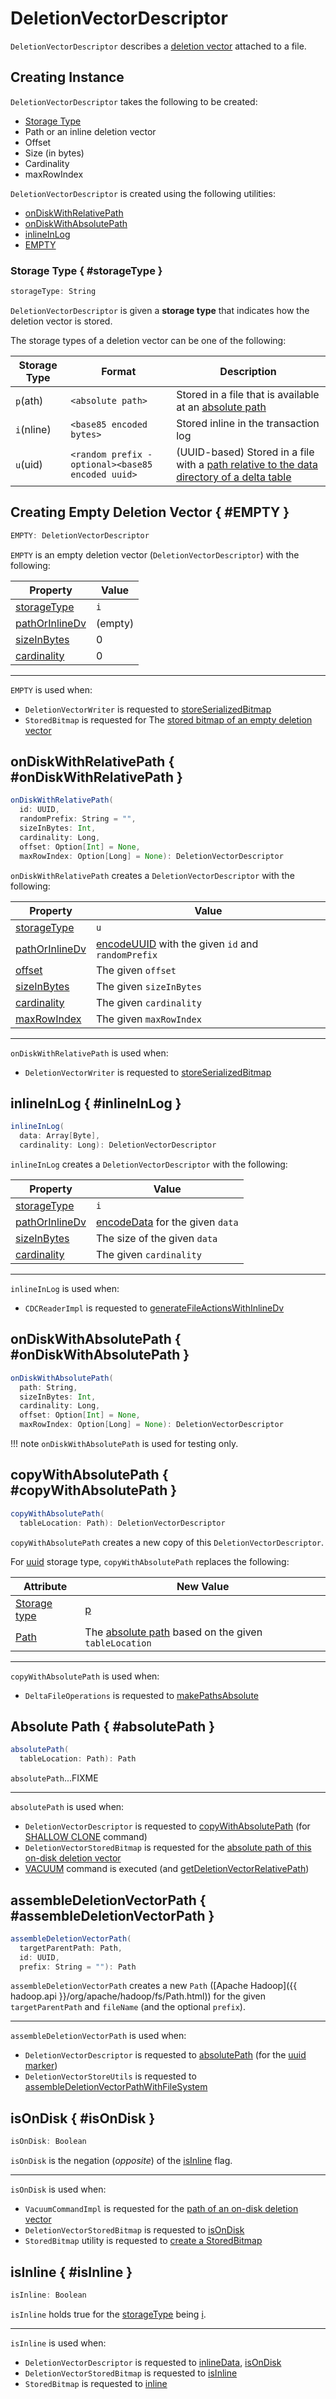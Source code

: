 # DeletionVectorDescriptor

`DeletionVectorDescriptor` describes a [deletion vector](index.md) attached to a file.

## Creating Instance

`DeletionVectorDescriptor` takes the following to be created:

* [Storage Type](#storageType)
* <span id="pathOrInlineDv"> Path or an inline deletion vector
* <span id="offset"> Offset
* <span id="sizeInBytes"> Size (in bytes)
* <span id="cardinality"> Cardinality
* <span id="maxRowIndex"> maxRowIndex

`DeletionVectorDescriptor` is created using the following utilities:

* [onDiskWithRelativePath](#onDiskWithRelativePath)
* [onDiskWithAbsolutePath](#onDiskWithAbsolutePath)
* [inlineInLog](#inlineInLog)
* [EMPTY](#EMPTY)

### <span id="PATH_DV_MARKER"><span id="INLINE_DV_MARKER"><span id="UUID_DV_MARKER"> Storage Type { #storageType }

```scala
storageType: String
```

`DeletionVectorDescriptor` is given a **storage type** that indicates how the deletion vector is stored.

The storage types of a deletion vector can be one of the following:

Storage Type | Format | Description
-|-|-
 `p`(ath) | `<absolute path>` | Stored in a file that is available at an [absolute path](DeletionVectorDescriptor.md#pathOrInlineDv)
 `i`(nline) | `<base85 encoded bytes>` | Stored inline in the transaction log
 `u`(uid) | `<random prefix - optional><base85 encoded uuid>` | (UUID-based) Stored in a file with a [path relative to the data directory of a delta table](DeletionVectorDescriptor.md#pathOrInlineDv)

## Creating Empty Deletion Vector { #EMPTY }

```scala
EMPTY: DeletionVectorDescriptor
```

`EMPTY` is an empty deletion vector (`DeletionVectorDescriptor`) with the following:

Property | Value
---------|------
 [storageType](#storageType) | `i`
 [pathOrInlineDv](#pathOrInlineDv) | (empty)
 [sizeInBytes](#sizeInBytes) | 0
 [cardinality](#cardinality) | 0

---

`EMPTY` is used when:

* `DeletionVectorWriter` is requested to [storeSerializedBitmap](DeletionVectorWriter.md#storeSerializedBitmap)
* `StoredBitmap` is requested for The  [stored bitmap of an empty deletion vector](StoredBitmap.md#EMPTY)

## onDiskWithRelativePath { #onDiskWithRelativePath }

```scala
onDiskWithRelativePath(
  id: UUID,
  randomPrefix: String = "",
  sizeInBytes: Int,
  cardinality: Long,
  offset: Option[Int] = None,
  maxRowIndex: Option[Long] = None): DeletionVectorDescriptor
```

`onDiskWithRelativePath` creates a `DeletionVectorDescriptor` with the following:

Property | Value
---------|------
 [storageType](#storageType) | `u`
 [pathOrInlineDv](#pathOrInlineDv) | [encodeUUID](#encodeUUID) with the given `id` and `randomPrefix`
 [offset](#offset) | The given `offset`
 [sizeInBytes](#sizeInBytes) | The given `sizeInBytes`
 [cardinality](#cardinality) | The given `cardinality`
 [maxRowIndex](#maxRowIndex) | The given `maxRowIndex`

---

`onDiskWithRelativePath` is used when:

* `DeletionVectorWriter` is requested to [storeSerializedBitmap](DeletionVectorWriter.md#storeSerializedBitmap)

## inlineInLog { #inlineInLog }

```scala
inlineInLog(
  data: Array[Byte],
  cardinality: Long): DeletionVectorDescriptor
```

`inlineInLog` creates a `DeletionVectorDescriptor` with the following:

Property | Value
---------|------
 [storageType](#storageType) | `i`
 [pathOrInlineDv](#pathOrInlineDv) | [encodeData](#encodeData) for the given `data`
 [sizeInBytes](#sizeInBytes) | The size of the given `data`
 [cardinality](#cardinality) | The given `cardinality`

---

`inlineInLog` is used when:

* `CDCReaderImpl` is requested to [generateFileActionsWithInlineDv](../change-data-feed/CDCReaderImpl.md#generateFileActionsWithInlineDv)

## onDiskWithAbsolutePath { #onDiskWithAbsolutePath }

```scala
onDiskWithAbsolutePath(
  path: String,
  sizeInBytes: Int,
  cardinality: Long,
  offset: Option[Int] = None,
  maxRowIndex: Option[Long] = None): DeletionVectorDescriptor
```

!!! note
    `onDiskWithAbsolutePath` is used for testing only.

## copyWithAbsolutePath { #copyWithAbsolutePath }

```scala
copyWithAbsolutePath(
  tableLocation: Path): DeletionVectorDescriptor
```

`copyWithAbsolutePath` creates a new copy of this `DeletionVectorDescriptor`.

For [uuid](#UUID_DV_MARKER) storage type, `copyWithAbsolutePath` replaces the following:

Attribute | New Value
-|-
 [Storage type](#storageType) | [p](#PATH_DV_MARKER)
 [Path](#pathOrInlineDv) | The [absolute path](#absolutePath) based on the given `tableLocation`

---

`copyWithAbsolutePath` is used when:

* `DeltaFileOperations` is requested to [makePathsAbsolute](../DeltaFileOperations.md#makePathsAbsolute)

## Absolute Path { #absolutePath }

```scala
absolutePath(
  tableLocation: Path): Path
```

`absolutePath`...FIXME

---

`absolutePath` is used when:

* `DeletionVectorDescriptor` is requested to [copyWithAbsolutePath](#copyWithAbsolutePath) (for [SHALLOW CLONE](../commands/clone/index.md) command)
* `DeletionVectorStoredBitmap` is requested for the [absolute path of this on-disk deletion vector](DeletionVectorStoredBitmap.md#onDiskPath)
* [VACUUM](../commands/vacuum/index.md) command is executed (and [getDeletionVectorRelativePath](../commands/vacuum/VacuumCommandImpl.md#getDeletionVectorRelativePath))

## assembleDeletionVectorPath { #assembleDeletionVectorPath }

```scala
assembleDeletionVectorPath(
  targetParentPath: Path,
  id: UUID,
  prefix: String = ""): Path
```

`assembleDeletionVectorPath` creates a new `Path` ([Apache Hadoop]({{ hadoop.api }}/org/apache/hadoop/fs/Path.html)) for the given `targetParentPath` and `fileName` (and the optional `prefix`).

---

`assembleDeletionVectorPath` is used when:

* `DeletionVectorDescriptor` is requested to [absolutePath](#absolutePath) (for the [uuid marker](#UUID_DV_MARKER))
* `DeletionVectorStoreUtils` is requested to [assembleDeletionVectorPathWithFileSystem](DeletionVectorStoreUtils.md#assembleDeletionVectorPathWithFileSystem)

## isOnDisk { #isOnDisk }

```scala
isOnDisk: Boolean
```

`isOnDisk` is the negation (_opposite_) of the [isInline](#isInline) flag.

---

`isOnDisk` is used when:

* `VacuumCommandImpl` is requested for the [path of an on-disk deletion vector](../commands/vacuum/VacuumCommandImpl.md#getDeletionVectorRelativePath)
* `DeletionVectorStoredBitmap` is requested to [isOnDisk](DeletionVectorStoredBitmap.md#isOnDisk)
* `StoredBitmap` utility is requested to [create a StoredBitmap](StoredBitmap.md#create)

## isInline { #isInline }

```scala
isInline: Boolean
```

`isInline` holds true for the [storageType](#storageType) being [i](#INLINE_DV_MARKER).

---

`isInline` is used when:

* `DeletionVectorDescriptor` is requested to [inlineData](#inlineData), [isOnDisk](#isOnDisk)
* `DeletionVectorStoredBitmap` is requested to [isInline](DeletionVectorStoredBitmap.md#isInline)
* `StoredBitmap` is requested to [inline](StoredBitmap.md#inline)
